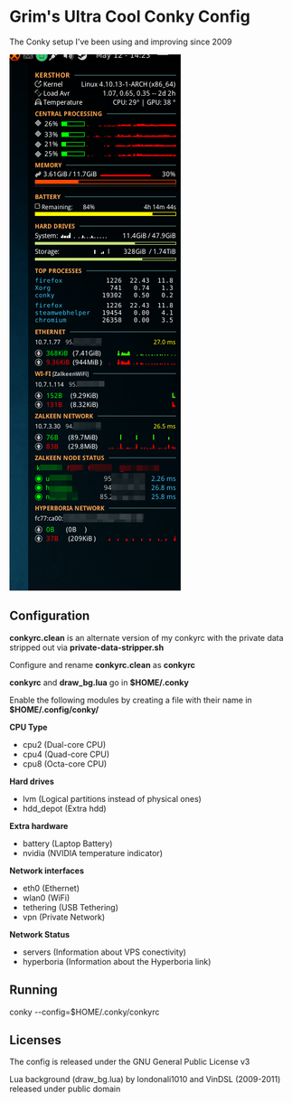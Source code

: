 # Grim's Ultra Cool Conky Config

The Conky setup I've been using and improving since 2009

![](https://raw.githubusercontent.com/GrimKriegor/Misc/master/Conky/preview.png)


## Configuration

**conkyrc.clean** is an alternate version of my conkyrc with the private data stripped out via **private-data-stripper.sh**

Configure and rename **conkyrc.clean** as **conkyrc**

**conkyrc** and **draw_bg.lua** go in **$HOME/.conky**

Enable the following modules by creating a file with their name in **$HOME/.config/conky/**

**CPU Type**

- cpu2 (Dual-core CPU)
- cpu4 (Quad-core CPU)
- cpu8 (Octa-core CPU)

**Hard drives**

- lvm (Logical partitions instead of physical ones)
- hdd_depot (Extra hdd)

**Extra hardware**

- battery (Laptop Battery)
- nvidia (NVIDIA temperature indicator)

**Network interfaces**

- eth0 (Ethernet)
- wlan0 (WiFi)
- tethering (USB Tethering)
- vpn (Private Network)

**Network Status**

- servers (Information about VPS conectivity)
- hyperboria (Information about the Hyperboria link)


## Running

   conky --config=$HOME/.conky/conkyrc


## Licenses

The config is released under the GNU General Public License v3

Lua background (draw_bg.lua) by londonali1010 and VinDSL (2009-2011) released under public domain
